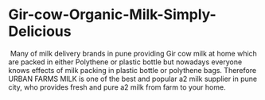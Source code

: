# Gir-cow-Organic-Milk-Simply-Delicious
 Many of milk delivery brands in pune providing Gir cow milk at home which are packed in either Polythene or plastic bottle but nowadays everyone knows effects of milk packing in plastic bottle or polythene bags. Therefore URBAN FARMS MILK is one of the best and popular a2 milk supplier in pune city, who provides fresh and pure a2 milk from farm to your home.
